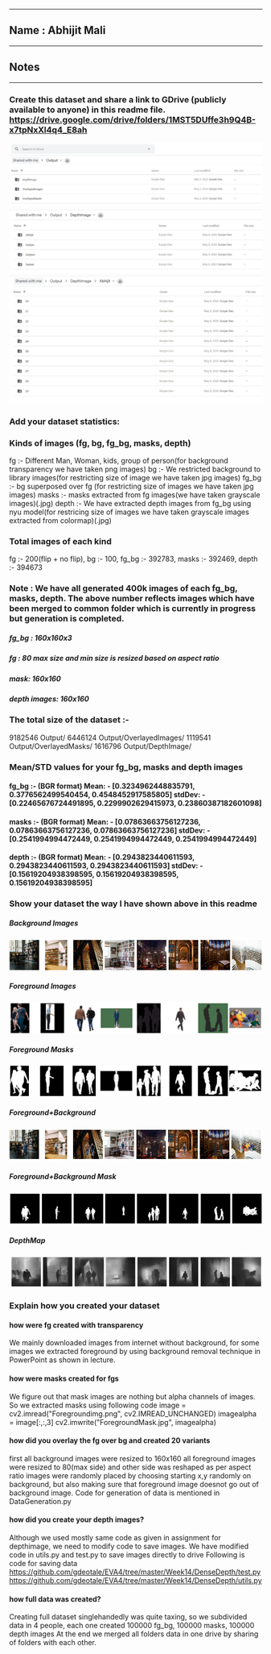 ------------------------------------------------------------------------------------------------------------
## Name : Abhijit Mali

----------------------
## Notes 
---------------------------------------------------------------------------------------------------------------------------

### Create this dataset and share a link to GDrive (publicly available to anyone) in this readme file. https://drive.google.com/drive/folders/1MST5DUffe3h9Q4B-x7tpNxXl4q4_E8ah

![f](https://github.com/csharpshooter/EVA/blob/master/A15-PartA/Images/FolderStructure1.JPG)
![f](https://github.com/csharpshooter/EVA/blob/master/A15-PartA/Images/FolderStructure2.JPG)
![f](https://github.com/csharpshooter/EVA/blob/master/A15-PartA/Images/FolderStructure3.JPG)

### Add your dataset statistics:

### Kinds of images (fg, bg, fg_bg, masks, depth)

fg :- Different Man, Woman, kids, group of person(for background transparency we have taken png images) bg :- We restricted background to library images(for restricting size of image we have taken jpg images) fg_bg :- bg superposed over fg (for restricting size of images we have taken jpg images) masks :- masks extracted from fg images(we have taken grayscale images)(.jpg) depth :- We have extracted depth images from fg_bg using nyu model(for restricing size of images we have taken grayscale images extracted from colormap)(.jpg)

### Total images of each kind
fg :- 200(flip + no flip), bg :- 100, fg_bg :- 392783, masks :- 392469, depth :- 394673 

### Note : We have all generated 400k images of each fg_bg, masks, depth. The above number reflects images which have been merged to common folder which is currently in progress but generation is completed.

##### fg_bg : 160x160x3
##### fg :  80 max size and min size is resized based on aspect ratio
##### mask: 160x160
##### depth images: 160x160


### The total size of the dataset :-
9182546 Output/ 6446124 Output/OverlayedImages/ 1119541 Output/OverlayedMasks/ 1616796 Output/DepthImage/

### Mean/STD values for your fg_bg, masks and depth images
#### fg_bg :- (BGR format) Mean: - [0.3234962448835791, 0.3776562499540454, 0.4548452917585805] stdDev: - [0.22465676724491895, 0.2299902629415973, 0.23860387182601098]

#### masks :- (BGR format) Mean: - [0.07863663756127236, 0.07863663756127236, 0.07863663756127236] stdDev: - [0.2541994994472449, 0.2541994994472449, 0.2541994994472449]

#### depth :- (BGR format) Mean: - [0.2943823440611593, 0.2943823440611593, 0.2943823440611593] stdDev: - [0.15619204938398595, 0.15619204938398595, 0.15619204938398595]

### Show your dataset the way I have shown above in this readme

##### Background Images 
![bg](https://github.com/gdeotale/EVA4/raw/master/Week14/Images/background.png)

##### Foreground Images 
![fg](https://github.com/gdeotale/EVA4/raw/master/Week14/Images/foreground.png)

##### Foreground Masks 
![fm](https://github.com/gdeotale/EVA4/raw/master/Week14/Images/Masks.png)

##### Foreground+Background 
![fg+bg](https://github.com/gdeotale/EVA4/raw/master/Week14/Images/OverlayedImages.png)

##### Foreground+Background Mask 
![fg+bg mas](https://github.com/gdeotale/EVA4/raw/master/Week14/Images/OverlayedDepthMask.png)

##### DepthMap 
![dm](https://github.com/gdeotale/EVA4/raw/master/Week14/Images/Overlayed.png)

### Explain how you created your dataset

#### how were fg created with transparency 
We mainly downloaded images from internet without background, for some images we extracted foreground by using background removal technique in PowerPoint as shown in lecture.

#### how were masks created for fgs 
We figure out that mask images are nothing but alpha channels of images. So we extracted masks using following code image = cv2.imread("Foregroundimg.png", cv2.IMREAD_UNCHANGED) imagealpha = image[:,:,3] cv2.imwrite("ForegroundMask.jpg", imagealpha)

#### how did you overlay the fg over bg and created 20 variants
first all background images were resized to 160x160
all foreground images were resized to 80(max side) and other side was reshaped as per aspect ratio
images were randomly placed by choosing starting x,y randomly on background, but also making sure that foreground image doesnot go out of background image.
Code for generation of data is mentioned in DataGeneration.py

#### how did you create your depth images?
Although we used mostly same code as given in assignment for depthimage, we need to modify code to save images.
We have modified code in utils.py and test.py to save images directly to drive
Following is code for saving data https://github.com/gdeotale/EVA4/tree/master/Week14/DenseDepth/test.py https://github.com/gdeotale/EVA4/tree/master/Week14/DenseDepth/utils.py

#### how full data was created?
Creating full dataset singlehandedly was quite taxing, so we subdivided data in 4 people, each one created 100000 fg_bg, 100000 masks, 100000 depth images
At the end we merged all folders data in one drive by sharing of folders with each other.
